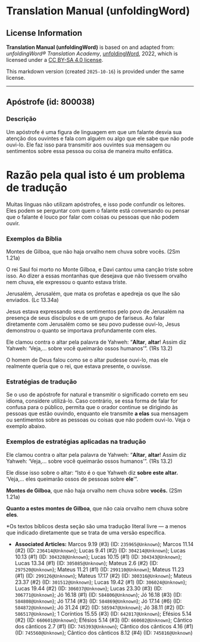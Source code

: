 # Translation Manual (unfoldingWord)

## License Information

**Translation Manual (unfoldingWord)** is based on and adapted from: _unfoldingWord® Translation Academy_, [unfoldingWord](https://unfoldingword.org/utw), 2022, which is licensed under a [CC BY-SA 4.0 license](https://creativecommons.org/licenses/by-sa/4.0/legalcode.en).

This markdown version (created `2025-10-16`) is provided under the same license.



--------------------------------

## Apóstrofe (id: 800038)

### Descrição

Um apóstrofe é uma figura de linguagem em que um falante desvia sua atenção dos ouvintes e fala com alguém ou algo que ele sabe que não pode ouvi\-lo. Ele faz isso para transmitir aos ouvintes sua mensagem ou sentimentos sobre essa pessoa ou coisa de maneira muito enfática.

Razão pela qual isto é um problema de tradução
==============================================

Muitas línguas não utilizam apóstrofes, e isso pode confundir os leitores. Eles podem se perguntar com quem o falante está conversando ou pensar que o falante é louco por falar com coisas ou pessoas que não podem ouvir.

### Exemplos da Bíblia

Montes de Gilboa, que não haja orvalho nem chuva sobre vocês. (2Sm 1\.21a)

O rei Saul foi morto no Monte Gilboa, e Davi cantou uma canção triste sobre isso. Ao dizer a essas montanhas que desejava que não tivessem orvalho nem chuva, ele expressou o quanto estava triste.

Jerusalém, Jerusalém, que mata os profetas e apedreja os que lhe são enviados. (Lc 13\.34a)

Jesus estava expressando seus sentimentos pelo povo de Jerusalém na presença de seus discípulos e de um grupo de fariseus. Ao falar diretamente com Jerusalém como se seu povo pudesse ouvi\-lo, Jesus demonstrou o quanto se importava profundamente com eles.

Ele clamou contra o altar pela palavra de Yahweh: “**Altar**, **altar**! Assim diz Yahweh: ‘Veja,... sobre você queimarão ossos humanos’”. (1Rs 13\.2\)

O homem de Deus falou como se o altar pudesse ouvi\-lo, mas ele realmente queria que o rei, que estava presente, o ouvisse.

### Estratégias de tradução

Se o uso de apóstrofe for natural e transmitir o significado correto em seu idioma, considere utilizá\-lo. Caso contrário, se essa forma de falar for confusa para o público, permita que o orador continue se dirigindo às pessoas que estão ouvindo, enquanto ele transmite **a elas** sua mensagem ou sentimentos sobre as pessoas ou coisas que não podem ouvi\-lo. Veja o exemplo abaixo.

### Exemplos de estratégias aplicadas na tradução

Ele clamou contra o altar pela palavra de Yahweh: “**Altar**, **altar**! Assim diz Yahweh: ‘Veja,… sobre você queimarão ossos humanos’”. (1Rs 13\.2\)

Ele disse isso sobre o altar: “Isto é o que Yahweh diz **sobre este altar.** ‘Veja,... eles queimarão ossos de pessoas sobre **ele**’”.

**Montes de Gilboa**, que não haja orvalho nem chuva sobre **vocês.** (2Sm 1\.21a)

**Quanto a estes montes de Gilboa**, que não caia orvalho nem chuva sobre **eles**.

\*Os textos bíblicos desta seção são uma tradução literal livre — a menos que indicado diretamente que se trata de uma versão específica.

* **Associated Articles:** Marcos 9.19 (#3) (ID: `235965@Unknown`); Marcos 11.14 (#2) (ID: `236414@Unknown`); Lucas 9.41 (#2) (ID: `304214@Unknown`); Lucas 10.13 (#1) (ID: `304328@Unknown`); Lucas 10.15 (#1) (ID: `304343@Unknown`); Lucas 13.34 (#1) (ID: `305085@Unknown`); Mateus 2.6 (#2) (ID: `297520@Unknown`); Mateus 11.21 (#1) (ID: `299110@Unknown`); Mateus 11.23 (#1) (ID: `299126@Unknown`); Mateus 17.17 (#2) (ID: `300316@Unknown`); Mateus 23.37 (#2) (ID: `301512@Unknown`); Lucas 19.42 (#1) (ID: `306024@Unknown`); Lucas 19.44 (#2) (ID: `306037@Unknown`); Lucas 23.30 (#3) (ID: `306771@Unknown`); Jó 16.18 (#1) (ID: `584806@Unknown`); Jó 16.18 (#3) (ID: `584808@Unknown`); Jó 17.14 (#3) (ID: `584869@Unknown`); Jó 17.14 (#6) (ID: `584872@Unknown`); Jó 31.24 (#2) (ID: `585947@Unknown`); Jó 38.11 (#2) (ID: `586517@Unknown`); 1 Coríntios 15.55 (#3) (ID: `642817@Unknown`); Efésios 5.14 (#2) (ID: `660601@Unknown`); Efésios 5.14 (#3) (ID: `660602@Unknown`); Cântico dos cânticos 2.7 (#1) (ID: `745393@Unknown`); Cântico dos cânticos 4.16 (#1) (ID: `745560@Unknown`); Cântico dos cânticos 8.12 (#4) (ID: `745816@Unknown`)

